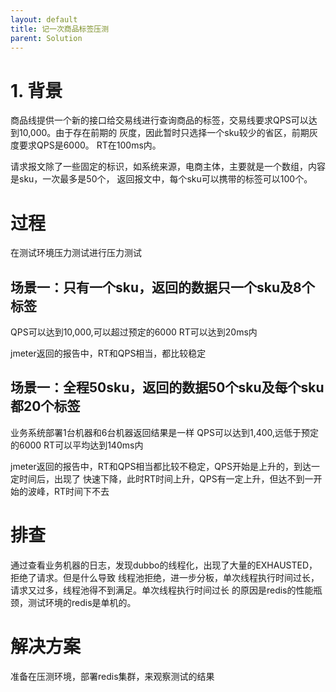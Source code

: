```yaml
---
layout: default
title: 记一次商品标签压测
parent: Solution
---
```


# 1. 背景

商品线提供一个新的接口给交易线进行查询商品的标签，交易线要求QPS可以达到10,000。由于存在前期的
灰度，因此暂时只选择一个sku较少的省区，前期灰度要求QPS是6000。
RT在100ms内。

请求报文除了一些固定的标识，如系统来源，电商主体，主要就是一个数组，内容是sku，一次最多是50个，
返回报文中，每个sku可以携带的标签可以100个。

# 过程

在测试环境压力测试进行压力测试

## 场景一：只有一个sku，返回的数据只一个sku及8个标签

QPS可以达到10,000,可以超过预定的6000
RT可以达到20ms内

jmeter返回的报告中，RT和QPS相当，都比较稳定

## 场景一：全程50sku，返回的数据50个sku及每个sku都20个标签

业务系统部署1台机器和6台机器返回结果是一样
QPS可以达到1,400,远低于预定的6000
RT可以平均达到140ms内

jmeter返回的报告中，RT和QPS相当都比较不稳定，QPS开始是上升的，到达一定时间后，出现了
快速下降，此时RT时间上升，QPS有一定上升，但达不到一开始的波峰，RT时间下不去

# 排查

通过查看业务机器的日志，发现dubbo的线程化，出现了大量的EXHAUSTED，拒绝了请求。但是什么导致
线程池拒绝，进一步分板，单次线程执行时间过长，请求又过多，线程池得不到满足。单次线程执行时间过长
的原因是redis的性能瓶颈，测试环境的redis是单机的。

# 解决方案

准备在压测环境，部署redis集群，来观察测试的结果